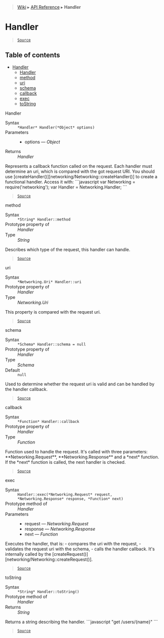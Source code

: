 > [Wiki](Home) ▸ [API Reference](API-Reference) ▸ **Handler**

Handler
=======

> [`Source`](/Neft-io/neft/blob/feb74662c4f7ee7aedc58bcb4488ea1b56f65be9/src/networking/handler.litcoffee#handler)

## Table of contents
* [Handler](#handler)
    * [Handler](#handler)
    * [method](#method)
    * [uri](#uri)
    * [schema](#schema)
    * [callback](#callback)
    * [exec](#exec)
    * [toString](#tostring)

Handler
<dl><dt>Syntax</dt><dd><code>&#x2A;Handler&#x2A; Handler(&#x2A;Object&#x2A; options)</code></dd><dt>Parameters</dt><dd><ul><li>options — <i>Object</i></li></ul></dd><dt>Returns</dt><dd><i>Handler</i></dd></dl>
Represents a callback function called on the request.
Each handler must determine an uri, which is compared with the got request URI.
You should use [createHandler()][networking/Networking::createHandler()] to create
a functional handler.
Access it with:
```javascript
var Networking = require('networking');
var Handler = Networking.Handler;
```

> [`Source`](/Neft-io/neft/blob/feb74662c4f7ee7aedc58bcb4488ea1b56f65be9/src/networking/handler.litcoffee#handler-handlerobject-options)

method
<dl><dt>Syntax</dt><dd><code>&#x2A;String&#x2A; Handler::method</code></dd><dt>Prototype property of</dt><dd><i>Handler</i></dd><dt>Type</dt><dd><i>String</i></dd></dl>
Describes which type of the request, this handler can handle.

> [`Source`](/Neft-io/neft/blob/feb74662c4f7ee7aedc58bcb4488ea1b56f65be9/src/networking/handler.litcoffee#string-handlermethod)

uri
<dl><dt>Syntax</dt><dd><code>&#x2A;Networking.Uri&#x2A; Handler::uri</code></dd><dt>Prototype property of</dt><dd><i>Handler</i></dd><dt>Type</dt><dd><i>Networking.Uri</i></dd></dl>
This property is compared with the request uri.

> [`Source`](/Neft-io/neft/blob/feb74662c4f7ee7aedc58bcb4488ea1b56f65be9/src/networking/handler.litcoffee#networkinguri-handleruri)

schema
<dl><dt>Syntax</dt><dd><code>&#x2A;Schema&#x2A; Handler::schema = null</code></dd><dt>Prototype property of</dt><dd><i>Handler</i></dd><dt>Type</dt><dd><i>Schema</i></dd><dt>Default</dt><dd><code>null</code></dd></dl>
Used to determine whether the request uri is valid and can be handled by the handler callback.

> [`Source`](/Neft-io/neft/blob/feb74662c4f7ee7aedc58bcb4488ea1b56f65be9/src/networking/handler.litcoffee#schema-handlerschema--null)

callback
<dl><dt>Syntax</dt><dd><code>&#x2A;Function&#x2A; Handler::callback</code></dd><dt>Prototype property of</dt><dd><i>Handler</i></dd><dt>Type</dt><dd><i>Function</i></dd></dl>
Function used to handle the request.
It's called with three parameters: **Networking.Request**, **Networking.Response** and
a *next* function.
If the *next* function is called, the next handler is checked.

> [`Source`](/Neft-io/neft/blob/feb74662c4f7ee7aedc58bcb4488ea1b56f65be9/src/networking/handler.litcoffee#function-handlercallback)

exec
<dl><dt>Syntax</dt><dd><code>Handler::exec(&#x2A;Networking.Request&#x2A; request, &#x2A;Networking.Response&#x2A; response, &#x2A;Function&#x2A; next)</code></dd><dt>Prototype method of</dt><dd><i>Handler</i></dd><dt>Parameters</dt><dd><ul><li>request — <i>Networking.Request</i></li><li>response — <i>Networking.Response</i></li><li>next — <i>Function</i></li></ul></dd></dl>
Executes the handler, that is:
 - compares the uri with the request,
 - validates the request uri with the schema,
 - calls the handler callback.
It's internally called by the [createRequest()][networking/Networking::createRequest()].

> [`Source`](/Neft-io/neft/blob/feb74662c4f7ee7aedc58bcb4488ea1b56f65be9/src/networking/handler.litcoffee#handlerexecnetworkingrequest-request-networkingresponse-response-function-next)

toString
<dl><dt>Syntax</dt><dd><code>&#x2A;String&#x2A; Handler::toString()</code></dd><dt>Prototype method of</dt><dd><i>Handler</i></dd><dt>Returns</dt><dd><i>String</i></dd></dl>
Returns a string describing the handler.
```javascript
"get /users/{name}"
```

> [`Source`](/Neft-io/neft/blob/feb74662c4f7ee7aedc58bcb4488ea1b56f65be9/src/networking/handler.litcoffee#string-handlertostring)

